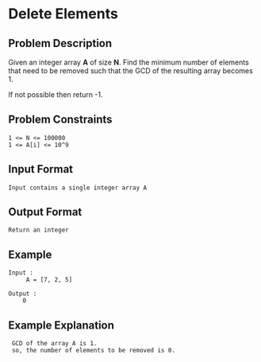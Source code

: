 # Delete Elements

## Problem Description

Given an integer array **A** of size **N**.
Find the minimum number of elements that need to be removed such that the GCD of the resulting array becomes 1.

If not possible then return -1.

## Problem Constraints
```
1 <= N <= 100000
1 <= A[i] <= 10^9
```

## Input Format
```
Input contains a single integer array A
```

## Output Format
```
Return an integer
```
## Example 
```
Input :
     A = [7, 2, 5]
     
Output :
    0
```

## Example Explanation
```
 GCD of the array A is 1.
 so, the number of elements to be removed is 0.
```
